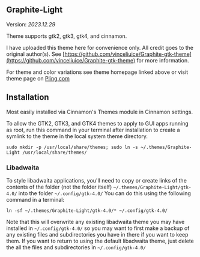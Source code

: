 ## Graphite-Light

Version: _2023.12.29_

Theme supports gtk2, gtk3, gtk4, and cinnamon.

I have uploaded this theme here for convenience only. All credit goes to the original author(s). See [https://github.com/vinceliuice/Graphite-gtk-theme](https://github.com/vinceliuice/Graphite-gtk-theme) for more information.

For theme and color variations see theme homepage linked above or visit theme page on [Pling.com](https://www.gnome-look.org/p/1598493)

## Installation

Most easily installed via Cinnamon's Themes module in Cinnamon settings.

To allow the GTK2, GTK3, and GTK4 themes to apply to GUI apps running as root, run this command in your terminal after installation to create a symlink to the theme in the local system theme directory.

`sudo mkdir -p /usr/local/share/themes; sudo ln -s ~/.themes/Graphite-Light /usr/local/share/themes/`

### Libadwaita

To style libadwaita applications, you'll need to copy or create links of the contents of the folder (not the folder itself) `~/.themes/Graphite-Light/gtk-4.0/` into the folder `~/.config/gtk-4.0/` You can do this using the following command in a terminal:

`ln -sf ~/.themes/Graphite-Light/gtk-4.0/* ~/.config/gtk-4.0/`

Note that this will overwrite any existing libadwaita theme you may have installed in `~/.config/gtk-4.0/` so you may want to first make a backup of any existing files and subdirectories you have in there if you want to keep them. If you want to return to using the default libadwaita theme, just delete the all the files and subdirectories in `~/.config/gtk-4.0/`
